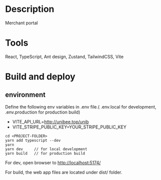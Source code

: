 # Description

Merchant portal

# Tools

React, TypeScript, Ant design, Zustand, TailwindCSS, Vite

# Build and deploy

## environment

Define the following env variables in .env file.( .env.local for development, .env.production for production build)

- VITE_API_URL=http://unibee.top/unib
- VITE_STRIPE_PUBLIC_KEY=YOUR_STRIPE_PUBLIC_KEY

```
cd <PROJECT-FOLDER>
yarn add typescript --dev
yarn
yarn dev     // for local development
yarn build   // for production build
```

For dev, open browser to [http://localhost:5174/](http://localhost:5174/)

For build, the web app files are located under dist/ folder.
